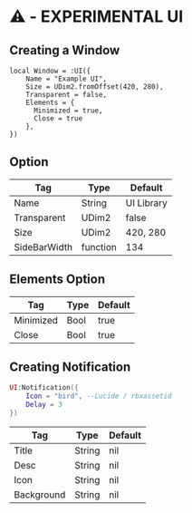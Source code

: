 # ⚠️ - EXPERIMENTAL UI

## Creating a Window
```luau
local Window = :UI({
    Name = "Example UI",
    Size = UDim2.fromOffset(420, 280),
    Transparent = false,
    Elements = {
      Minimized = true,
      Close = true
    },
})
```

## Option
| Tag           | Type        | Default     |
| ------------- | ----------- |-------------|
| Name          | String      | UI Library  |
| Transparent   | UDim2       | false       |
| Size          | UDim2       | 420, 280    |
| SideBarWidth  | function    | 134         |

## Elements Option
| Tag         | Type        | Default     |
| ----------- | ----------- |-------------|
| Minimized   | Bool        | true        |
| Close       | Bool        | true        |

## Creating Notification
```lua
UI:Notification({
    Icon = "bird", --Lucide / rbxassetid
    Delay = 3
})
```

| Tag         | Type        | Default     |
| ----------- | ----------- |-------------|
| Title       | String      | nil         |
| Desc        | String      | nil         |
| Icon        | String      | nil         | --Lucide / rbxassetid
| Background  | String      | nil         | --rbxassetid Only 
